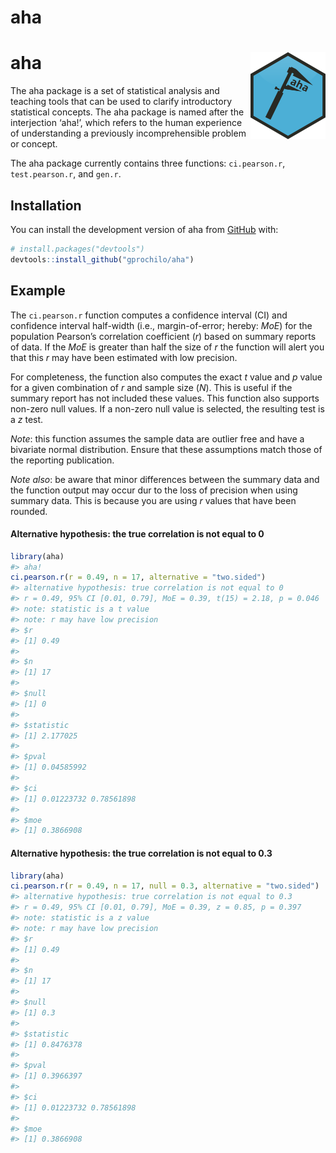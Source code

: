 
<!-- README.md is generated from README.Rmd. Please edit that file -->

# aha

<!-- badges: start -->

# aha <img src='man/figures/logo.png' align="right" height="138.5" />

<!-- badges: end -->

The aha package is a set of statistical analysis and teaching tools that
can be used to clarify introductory statistical concepts. The aha
package is named after the interjection ‘aha\!’, which refers to the
human experience of understanding a previously incomprehensible problem
or concept.

The aha package currently contains three functions: `ci.pearson.r`,
`test.pearson.r`, and
`gen.r`.

## Installation

<!-- You can install the released version of aha from [CRAN](https://CRAN.R-project.org) with: -->

<!-- ``` r -->

<!-- install.packages("aha") -->

<!-- ``` -->

You can install the development version of aha from
[GitHub](https://github.com/gprochilo) with:

``` r
# install.packages("devtools")
devtools::install_github("gprochilo/aha")
```

## Example

The `ci.pearson.r` function computes a confidence interval (CI) and
confidence interval half-width (i.e., margin-of-error; hereby: *MoE*)
for the population Pearson’s correlation coefficient (*r*) based on
summary reports of data. If the *MoE* is greater than half the size of
*r* the function will alert you that this *r* may have been estimated
with low precision.

For completeness, the function also computes the exact *t* value and *p*
value for a given combination of *r* and sample size (*N*). This is
useful if the summary report has not included these values. This
function also supports non-zero null values. If a non-zero null value is
selected, the resulting test is a *z* test.

*Note*: this function assumes the sample data are outlier free and have
a bivariate normal distribution. Ensure that these assumptions match
those of the reporting publication.

*Note also*: be aware that minor differences between the summary data
and the function output may occur dur to the loss of precision when
using summary data. This is because you are using *r* values that have
been rounded.

#### Alternative hypothesis: the true correlation is not equal to 0

``` r
library(aha)
#> aha!
ci.pearson.r(r = 0.49, n = 17, alternative = "two.sided")
#> alternative hypothesis: true correlation is not equal to 0 
#> r = 0.49, 95% CI [0.01, 0.79], MoE = 0.39, t(15) = 2.18, p = 0.046 
#> note: statistic is a t value 
#> note: r may have low precision
#> $r
#> [1] 0.49
#> 
#> $n
#> [1] 17
#> 
#> $null
#> [1] 0
#> 
#> $statistic
#> [1] 2.177025
#> 
#> $pval
#> [1] 0.04585992
#> 
#> $ci
#> [1] 0.01223732 0.78561898
#> 
#> $moe
#> [1] 0.3866908
```

#### Alternative hypothesis: the true correlation is not equal to 0.3

``` r
library(aha)
ci.pearson.r(r = 0.49, n = 17, null = 0.3, alternative = "two.sided")
#> alternative hypothesis: true correlation is not equal to 0.3 
#> r = 0.49, 95% CI [0.01, 0.79], MoE = 0.39, z = 0.85, p = 0.397 
#> note: statistic is a z value 
#> note: r may have low precision
#> $r
#> [1] 0.49
#> 
#> $n
#> [1] 17
#> 
#> $null
#> [1] 0.3
#> 
#> $statistic
#> [1] 0.8476378
#> 
#> $pval
#> [1] 0.3966397
#> 
#> $ci
#> [1] 0.01223732 0.78561898
#> 
#> $moe
#> [1] 0.3866908
```

<!-- What is special about using `README.Rmd` instead of just `README.md`? You can include R chunks like so: -->

<!-- ```{r cars} -->

<!-- summary(cars) -->

<!-- ``` -->

<!-- You'll still need to render `README.Rmd` regularly, to keep `README.md` up-to-date. -->

<!-- You can also embed plots, for example: -->

<!-- ```{r pressure, echo = FALSE} -->

<!-- plot(pressure) -->

<!-- ``` -->

<!-- In that case, don't forget to commit and push the resulting figure files, so they display on GitHub! -->
